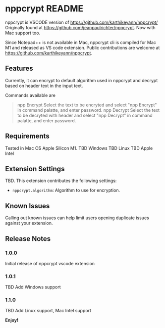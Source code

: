 # nppcrypt README

nppcrypt is VSCODE version of https://github.com/karthikeyann/nppcrypt/
Originally found at https://github.com/jeanpaulrichter/nppcrypt. Now with Mac support too.

Since Notepad++ is not available in Mac, nppcrypt cli is compiled for Mac M1 and released as VS code extension.
Public contributions are welcome at https://github.com/karthikeyann/nppcrypt.

## Features

Currently, it can encrypt to default algorithm used in nppcrypt and decrypt based on header text in the input text.

Commands available are
> npp Encrypt
  Select the text to be encryted and select "npp Encrypt" in command palatte, and enter password.
> npp Decrypt
  Select the text to be decryted with header and select "npp Decrypt" in command palatte, and enter password.

## Requirements

Tested in Mac OS Apple Silicon M1.
TBD Windows
TBD Linux
TBD Apple Intel

## Extension Settings

TBD. This extension contributes the following settings:

* `nppcrypt.algorithm`: Algorithm to use for encryption.

## Known Issues

Calling out known issues can help limit users opening duplicate issues against your extension.

## Release Notes

### 1.0.0

Initial release of nppcrypt vscode extension

### 1.0.1

TBD Add Windows support

### 1.1.0

TBD Add Linux support, Mac Intel support

**Enjoy!**
